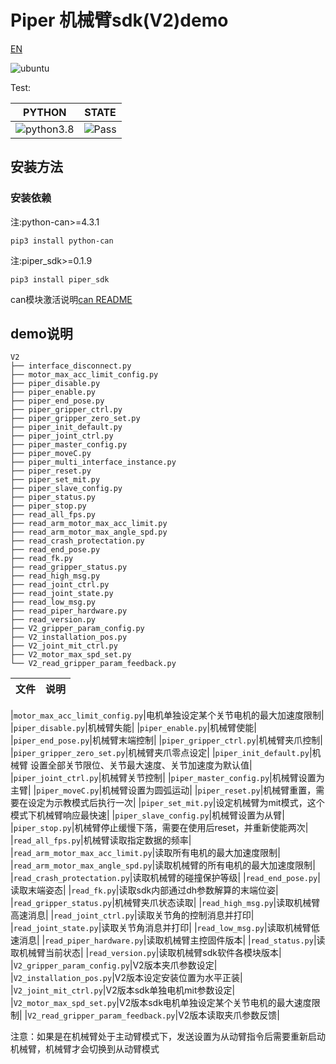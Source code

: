 # Piper 机械臂sdk(V2)demo

[EN](README(EN).MD)

![ubuntu](https://img.shields.io/badge/Ubuntu-20.04-orange.svg)

Test:

|PYTHON |STATE|
|---|---|
|![python3.8](https://img.shields.io/badge/Python-3.8-blue.svg)|![Pass](https://img.shields.io/badge/Pass-blue.svg)|

## 安装方法

### 安装依赖

注:python-can>=4.3.1

```shell
pip3 install python-can
```

注:piper_sdk>=0.1.9

```shell
pip3 install piper_sdk
```

can模块激活说明[can README](./can_config.MD)

## demo说明

```shell
V2
├── interface_disconnect.py
├── motor_max_acc_limit_config.py
├── piper_disable.py
├── piper_enable.py
├── piper_end_pose.py
├── piper_gripper_ctrl.py
├── piper_gripper_zero_set.py
├── piper_init_default.py
├── piper_joint_ctrl.py
├── piper_master_config.py
├── piper_moveC.py
├── piper_multi_interface_instance.py
├── piper_reset.py
├── piper_set_mit.py
├── piper_slave_config.py
├── piper_status.py
├── piper_stop.py
├── read_all_fps.py
├── read_arm_motor_max_acc_limit.py
├── read_arm_motor_max_angle_spd.py
├── read_crash_protectation.py
├── read_end_pose.py
├── read_fk.py
├── read_gripper_status.py
├── read_high_msg.py
├── read_joint_ctrl.py
├── read_joint_state.py
├── read_low_msg.py
├── read_piper_hardware.py
├── read_version.py
├── V2_gripper_param_config.py
├── V2_installation_pos.py
├── V2_joint_mit_ctrl.py
├── V2_motor_max_spd_set.py
└── V2_read_gripper_param_feedback.py
```

|文件 |说明|
|---|---|

|`motor_max_acc_limit_config.py`|电机单独设定某个关节电机的最大加速度限制|
|`piper_disable.py`|机械臂失能|
|`piper_enable.py`|机械臂使能|
|`piper_end_pose.py`|机械臂末端控制|
|`piper_gripper_ctrl.py`|机械臂夹爪控制|
|`piper_gripper_zero_set.py`|机械臂夹爪零点设定|
|`piper_init_default.py`|机械臂 设置全部关节限位、关节最大速度、关节加速度为默认值|
|`piper_joint_ctrl.py`|机械臂关节控制|
|`piper_master_config.py`|机械臂设置为主臂|
|`piper_moveC.py`|机械臂设置为圆弧运动|
|`piper_reset.py`|机械臂重置，需要在设定为示教模式后执行一次|
|`piper_set_mit.py`|设定机械臂为mit模式，这个模式下机械臂响应最快速|
|`piper_slave_config.py`|机械臂设置为从臂|
|`piper_stop.py`|机械臂停止缓慢下落，需要在使用后reset，并重新使能两次|
|`read_all_fps.py`|机械臂读取指定数据的频率|
|`read_arm_motor_max_acc_limit.py`|读取所有电机的最大加速度限制|
|`read_arm_motor_max_angle_spd.py`|读取机械臂的所有电机的最大加速度限制|
|`read_crash_protectation.py`|读取机械臂的碰撞保护等级|
|`read_end_pose.py`|读取末端姿态|
|`read_fk.py`|读取sdk内部通过dh参数解算的末端位姿|
|`read_gripper_status.py`|机械臂夹爪状态读取|
|`read_high_msg.py`|读取机械臂高速消息|
|`read_joint_ctrl.py`|读取关节角的控制消息并打印|
|`read_joint_state.py`|读取关节角消息并打印|
|`read_low_msg.py`|读取机械臂低速消息|
|`read_piper_hardware.py`|读取机械臂主控固件版本|
|`read_status.py`|读取机械臂当前状态|
|`read_version.py`|读取机械臂sdk软件各模块版本|
|`V2_gripper_param_config.py`|V2版本夹爪参数设定|
|`V2_installation_pos.py`|V2版本设定安装位置为水平正装|
|`V2_joint_mit_ctrl.py`|V2版本sdk单独电机mit参数设定|
|`V2_motor_max_spd_set.py`|V2版本sdk电机单独设定某个关节电机的最大速度限制|
|`V2_read_gripper_param_feedback.py`|V2版本读取夹爪参数反馈|

注意：如果是在机械臂处于主动臂模式下，发送设置为从动臂指令后需要重新启动机械臂，机械臂才会切换到从动臂模式
